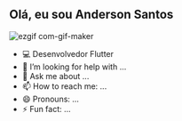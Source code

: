 ## Olá, eu sou Anderson Santos
![ezgif com-gif-maker](https://user-images.githubusercontent.com/99498850/153687795-08170da3-aeef-4cfc-9137-a29fdf426f36.gif)
- 💻 Desenvolvedor Flutter
- 🤔 I’m looking for help with ...
- 💬 Ask me about ...
- 📫 How to reach me: ...
- 😄 Pronouns: ...
- ⚡ Fun fact: ...
